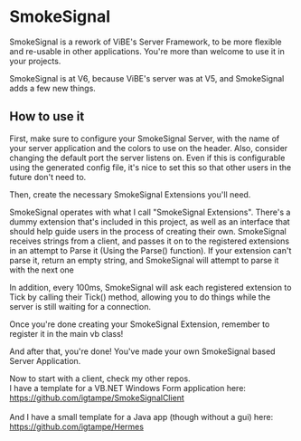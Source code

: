 # SmokeSignal
SmokeSignal is a rework of ViBE's Server Framework, to be more flexible and re-usable in other applications. You're more than welcome to use it in your projects.

SmokeSignal is at V6, because ViBE's server was at V5, and SmokeSignal adds a few new things.

## How to use it
First, make sure to configure your SmokeSignal Server, with the name of your server application and the colors to use on the header. Also, consider changing the default port the server listens on. Even if this is configurable using the generated config file, it's nice to set this so that other users in the future don't need to.

Then, create the necessary SmokeSignal Extensions you'll need.

SmokeSignal operates with what I call "SmokeSignal Extensions". There's a dummy extension that's included in this project, as well as an interface that should help guide users in the process of creating their own. SmokeSignal receives strings from a client, and passes it on to the registered extensions in an attempt to Parse it (Using the Parse() function). If your extension can't parse it, return an empty string, and SmokeSignal will attempt to parse it with the next one

In addition, every 100ms, SmokeSignal will ask each registered extension to Tick by calling their Tick() method, allowing you to do things while the server is still waiting for a connection.

Once you're done creating your SmokeSignal Extension, remember to register it in the main vb class!

And after that, you're done! You've made your own SmokeSignal based Server Application.

Now to start with a client, check my other repos.<br>
I have a template for a VB.NET Windows Form application here: <br>https://github.com/igtampe/SmokeSignalClient <br><br>
And I have a small template for a Java app (though without a gui) here:<br> https://github.com/igtampe/Hermes
